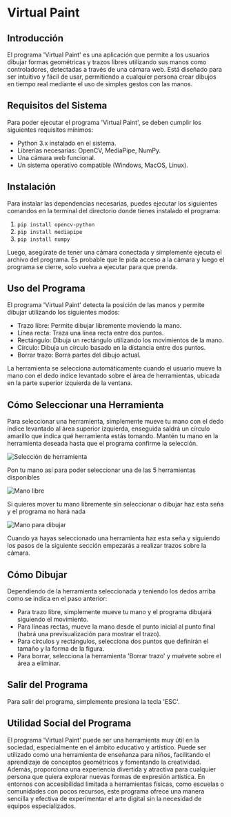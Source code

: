 # Virtual Paint

## Introducción

El programa 'Virtual Paint' es una aplicación que permite a los usuarios dibujar formas geométricas y trazos libres utilizando sus manos como controladores, detectadas a través de una cámara web. Está diseñado para ser intuitivo y fácil de usar, permitiendo a cualquier persona crear dibujos en tiempo real mediante el uso de simples gestos con las manos.

## Requisitos del Sistema

Para poder ejecutar el programa 'Virtual Paint', se deben cumplir los siguientes requisitos mínimos:
- Python 3.x instalado en el sistema.
- Librerías necesarias: OpenCV, MediaPipe, NumPy.
- Una cámara web funcional.
- Un sistema operativo compatible (Windows, MacOS, Linux).

## Instalación

Para instalar las dependencias necesarias, puedes ejecutar los siguientes comandos en la terminal del directorio donde tienes instalado el programa:

1. `pip install opencv-python`
2. `pip install mediapipe`
3. `pip install numpy`

Luego, asegúrate de tener una cámara conectada y simplemente ejecuta el archivo del programa. Es probable que le pida acceso a la cámara y luego el programa se cierre, solo vuelva a ejecutar para que prenda.

## Uso del Programa

El programa 'Virtual Paint' detecta la posición de las manos y permite dibujar utilizando los siguientes modos:
- Trazo libre: Permite dibujar libremente moviendo la mano.
- Línea recta: Traza una línea recta entre dos puntos.
- Rectángulo: Dibuja un rectángulo utilizando los movimientos de la mano.
- Círculo: Dibuja un círculo basado en la distancia entre dos puntos.
- Borrar trazo: Borra partes del dibujo actual.

La herramienta se selecciona automáticamente cuando el usuario mueve la mano con el dedo índice levantado sobre el área de herramientas, ubicada en la parte superior izquierda de la ventana.

## Cómo Seleccionar una Herramienta

Para seleccionar una herramienta, simplemente mueve tu mano con el dedo índice levantado al área superior izquierda, enseguida saldrá un círculo amarillo que indica qué herramienta estás tomando. Mantén tu mano en la herramienta deseada hasta que el programa confirme la selección.

![Selección de herramienta](media/image1.png)

Pon tu mano así para poder seleccionar una de las 5 herramientas disponibles

![Mano libre](media/image2.png)

Si quieres mover tu mano libremente sin seleccionar o dibujar haz esta seña y el programa no hará nada

![Mano para dibujar](media/image3.png)

Cuando ya hayas seleccionado una herramienta haz esta seña y siguiendo los pasos de la siguiente sección empezarás a realizar trazos sobre la cámara.

## Cómo Dibujar

Dependiendo de la herramienta seleccionada y teniendo los dedos arriba como se indica en el paso anterior:
- Para trazo libre, simplemente mueve tu mano y el programa dibujará siguiendo el movimiento.
- Para líneas rectas, mueve la mano desde el punto inicial al punto final (habrá una previsualización para mostrar el trazo).
- Para círculos y rectángulos, selecciona dos puntos que definirán el tamaño y la forma de la figura.
- Para borrar, selecciona la herramienta 'Borrar trazo' y muévete sobre el área a eliminar.

## Salir del Programa

Para salir del programa, simplemente presiona la tecla 'ESC'.

## Utilidad Social del Programa

El programa 'Virtual Paint' puede ser una herramienta muy útil en la sociedad, especialmente en el ámbito educativo y artístico. Puede ser utilizado como una herramienta de enseñanza para niños, facilitando el aprendizaje de conceptos geométricos y fomentando la creatividad. Además, proporciona una experiencia divertida y atractiva para cualquier persona que quiera explorar nuevas formas de expresión artística. En entornos con accesibilidad limitada a herramientas físicas, como escuelas o comunidades con pocos recursos, este programa ofrece una manera sencilla y efectiva de experimentar el arte digital sin la necesidad de equipos especializados.
